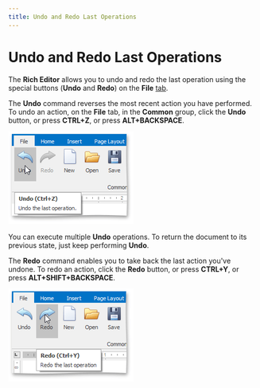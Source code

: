 ```yaml
---
title: Undo and Redo Last Operations
---
```

# Undo and Redo Last Operations
The **Rich Editor** allows you to undo and redo the last operation using the special buttons (**Undo** and **Redo**) on the **File** [tab](../../../../interface-elements-for-desktop/articles/rich-text-editor/text-editor-ui/ribbon-interface.md).

The **Undo** command reverses the most recent action you have performed. To undo an action, on the **File** tab, in the **Common** group, click the **Undo** button, or press **CTRL+Z**, or press **ALT+BACKSPACE**.

![RTEUndo](../../../images/Img121308.png)

You can execute multiple **Undo** operations. To return the document to its previous state, just keep performing **Undo**.

The **Redo** command enables you to take back the last action you've undone. To redo an action, click the **Redo** button, or press **CTRL+Y**, or press **ALT+SHIFT+BACKSPACE**.

![RTERedo](../../../images/Img121309.png)